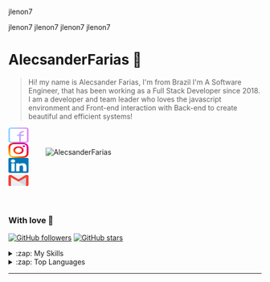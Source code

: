 

jlenon7

jlenon7 jlenon7 jlenon7 jlenon7


# AlecsanderFarias 🚀

> Hi! my name is Alecsander Farias, I'm from Brazil I'm A Software Engineer, that has been working as a Full Stack Developer since 2018.
> I am a developer and team leader who loves the javascript environment and Front-end interaction with Back-end to create beautiful and efficient systems!

<img src="https://github-readme-stats.vercel.app/api?username=AlecsanderFarias&show_icons=true&theme=dracula&locale=en" alt="AlecsanderFarias" width="400px" align="right" hspace="30px" vspace="40px"/>

<p>
  <p>
  <a href="https://www.facebook.com/alecsander.souzafarias/" target="_blank">
    <img align="center" src="./.github/icons/facebook.svg" alt="jlenon7" height="30" width="40" />
  </a>

  <a href="https://www.instagram.com/alecs_farias/" target="_blank">
    <img align="center" src="./.github/icons/instagram.svg" alt="jlenon7" height="30" width="40" />
  </a>

  <a href="https://www.linkedin.com/in/alecsander-souza-farias-912905188/" target="_blank">
    <img align="center" src="./.github/icons/linkedin.svg" alt="jlenon7" height="30" width="40" />
  </a>

  <a href="mailto:alecs@devfarias.com?subject=Hello%20again" target="_blank">
    <img align="center" src="./.github/icons/gmail.svg" alt="jlenon7" height="30" width="40" />
  </a>
  </p>
</p>

<br>


<h3>With love 💙</h3>

[![GitHub followers](https://img.shields.io/github/followers/AlecsanderFarias.svg?style=social&label=Follow&maxAge=2592000)](https://github.com/AlecsanderFarias?tab=followers)
[![GitHub stars](https://img.shields.io/github/stars/jlenon7/AlecsanderFarias.svg?style=social&label=Star&maxAge=2592000)](https://github.com/AlecsanderFarias/AlecsanderFarias/stargazers/)

<details>
  <summary>:zap: My Skills</summary>
  
  </br><b>Databases</b>

  <a href="https://www.postgresql.org/" target="_blank">
      <img align="center" src="https://www.vectorlogo.zone/logos/postgresql/postgresql-icon.svg" alt="PostgreSQL" height="30" width="30" />
  </a>

  <a href="https://www.mongodb.com/" target="_blank">
      <img align="center" src="https://www.vectorlogo.zone/logos/mongodb/mongodb-icon.svg" alt="MongoDB" height="30" width="30" />
  </a>
  
  <a href="https://firebase.google.com/" target="_blank">
      <img align="center" src="https://www.gstatic.com/devrel-devsite/prod/v45f61267e22826169cf5d5f452882f7812c8cfb5f8b103a48c0d88727908b295/firebase/images/lockup.png" alt="Firebase" height="30" width="30" />
  </a>


  </br><b>Languages</b>

  <a href="https://nodejs.org/en/" target="_blank">
      <img align="center" src="https://www.vectorlogo.zone/logos/nodejs/nodejs-icon.svg" alt="JavaScript" height="30" width="30" />
  </a>

  <a href="https://www.google.com/search?rlz=1C5CHFA_enBR913BR913&sxsrf=ALeKk02FSQWrZCG57KoNgozn6WlT2V-Hbw%3A1610935910810&ei=Zu4EYLHSMJWf5OUP2-a-4Ao&q=java+language&oq=java+&gs_lcp=CgZwc3ktYWIQAxgAMgQIIxAnMgIIADIHCAAQsQMQQzIECAAQQzIHCAAQsQMQQzIHCAAQsQMQQzIECAAQQzIECAAQQzIECAAQQzIECAAQQzoECAAQR1DjH1jjH2DgKmgAcAJ4AIABeogBepIBAzAuMZgBAKABAaoBB2d3cy13aXrIAQjAAQE&sclient=psy-ab" target="_blank">
      <img align="center" src="https://img2.gratispng.com/20180715/gzu/kisspng-java-development-kit-software-development-kit-comp-programming-language-icon-5b4b9cb1e74f20.0073080715316819699475.jpg" alt="Java" height="30" width="30" />
  </a>
  
  <a href="https://www.google.com/search?rlz=1C5CHFA_enBR913BR913&sxsrf=ALeKk03lziKP0THvUNIR5wsHLUSqRTAbCA%3A1610935993586&ei=ue4EYIOuI_Kj5OUPrZm8-Aw&q=c+language&oq=c+language&gs_lcp=CgZwc3ktYWIQARgAMgQIABBDMgIIADIECAAQQzICCAAyAggAMgIIADICCAAyBAgAEEMyAggAMgIIADoECCMQJzoFCAAQsQM6CAguELEDEIMBOgQILhBDOggIABDHARCjAjoICAAQxwEQrwFQ4zVYqkBgxkhoAHAAeACAAZ0BiAHGCZIBBDAuMTCYAQCgAQGqAQdnd3Mtd2l6wAEB&sclient=psy-ab" target="_blank">
      <img align="center"https://images-na.ssl-images-amazon.com/images/I/51E5ZKQB-VL.png" alt="C" height="30" width="30" />
  </a>
  
   <a href="https://www.google.com/search?rlz=1C5CHFA_enBR913BR913&sxsrf=ALeKk01faPl9WxLH9q20B0_D9-v-HWeN0g%3A1610936052139&ei=9O4EYNGGCNew5OUPp_maoAw&q=c%2B%2B+language&oq=c%2B%2B+language&gs_lcp=CgZwc3ktYWIQAzICCAAyBQgAEMsBMgUIABDLATIFCAAQywEyBQgAEMsBMgUIABDLATIFCAAQywEyBQgAEMsBMgUIABDLATIFCAAQywE6BAgAEEc6BwgAELEDEEM6BAgAEENQ5xBYwhpg6B5oAHACeACAAYABiAGrCJIBAzAuOZgBAKABAaoBB2d3cy13aXrIAQjAAQE&sclient=psy-ab&ved=0ahUKEwjR0JK5tKTuAhVXGLkGHae8BsQQ4dUDCA0&uact=5" target="_blank">
      <img align="center" src="//upload.wikimedia.org/wikipedia/commons/thumb/1/18/ISO_C%2B%2B_Logo.svg/150px-ISO_C%2B%2B_Logo.svg.png" alt="C++" height="30" width="30" />
  </a>
  
  

  </br><b>Frameworks</b>

  <a href="https://nodejs.org/en/" target="_blank">
      <img align="center" src="https://www.vectorlogo.zone/logos/nodejs/nodejs-icon.svg" alt="NodeJS" height="30" width="30" />
  </a>

  <a href="https://reactjs.org/" target="_blank">
      <img align="center" src="data:image/svg+xml;base64,PHN2ZyB4bWxucz0iaHR0cDovL3d3dy53My5vcmcvMjAwMC9zdmciIHZpZXdCb3g9Ii0xMS41IC0xMC4yMzE3NCAyMyAyMC40NjM0OCI+CiAgPHRpdGxlPlJlYWN0IExvZ288L3RpdGxlPgogIDxjaXJjbGUgY3g9IjAiIGN5PSIwIiByPSIyLjA1IiBmaWxsPSIjNjFkYWZiIi8+CiAgPGcgc3Ryb2tlPSIjNjFkYWZiIiBzdHJva2Utd2lkdGg9IjEiIGZpbGw9Im5vbmUiPgogICAgPGVsbGlwc2Ugcng9IjExIiByeT0iNC4yIi8+CiAgICA8ZWxsaXBzZSByeD0iMTEiIHJ5PSI0LjIiIHRyYW5zZm9ybT0icm90YXRlKDYwKSIvPgogICAgPGVsbGlwc2Ugcng9IjExIiByeT0iNC4yIiB0cmFuc2Zvcm09InJvdGF0ZSgxMjApIi8+CiAgPC9nPgo8L3N2Zz4K" alt="React" height="30" width="30" />
  </a>
  
  <a href=" https://reactnative.dev/" target="_blank">
      <img align="center" src="data:image/svg+xml;base64,PHN2ZyB4bWxucz0iaHR0cDovL3d3dy53My5vcmcvMjAwMC9zdmciIHZpZXdCb3g9Ii0xMS41IC0xMC4yMzE3NCAyMyAyMC40NjM0OCI+CiAgPHRpdGxlPlJlYWN0IExvZ288L3RpdGxlPgogIDxjaXJjbGUgY3g9IjAiIGN5PSIwIiByPSIyLjA1IiBmaWxsPSIjNjFkYWZiIi8+CiAgPGcgc3Ryb2tlPSIjNjFkYWZiIiBzdHJva2Utd2lkdGg9IjEiIGZpbGw9Im5vbmUiPgogICAgPGVsbGlwc2Ugcng9IjExIiByeT0iNC4yIi8+CiAgICA8ZWxsaXBzZSByeD0iMTEiIHJ5PSI0LjIiIHRyYW5zZm9ybT0icm90YXRlKDYwKSIvPgogICAgPGVsbGlwc2Ugcng9IjExIiByeT0iNC4yIiB0cmFuc2Zvcm09InJvdGF0ZSgxMjApIi8+CiAgPC9nPgo8L3N2Zz4K" alt="React Native" height="30" width="30" />
  </a>
  

  </br><b>Clouds</b>

  <a href="https://aws.amazon.com/en/" target="_blank">
      <img align="center" src="https://www.vectorlogo.zone/logos/amazon_aws/amazon_aws-icon.svg" alt="Amazon AWS" height="30" width="30" />
  </a>

  <a href="https://cloud.google.com/" target="_blank">
      <img align="center" src="https://www.vectorlogo.zone/logos/google_cloud/google_cloud-icon.svg" alt="Google Cloud" height="30" width="30" />
  </a>
  
  <a href="https://firebase.google.com/" target="_blank">
      <img align="center" src="https://www.gstatic.com/devrel-devsite/prod/v45f61267e22826169cf5d5f452882f7812c8cfb5f8b103a48c0d88727908b295/firebase/images/lockup.png" alt="Firebase" height="30" width="30" />
  </a>

  </br><b>For API</b>

  <a href="https://becode.com.br/o-que-e-api-rest-e-restful/" target="_blank">
      <img align="center" src="./.github/icons/rest.png" alt="Rest" height="30" width="30" />
  </a>


  </br><b>Messaging and Queues</b>


  <a href="https://redis.io/" target="_blank">
      <img align="center" src="https://www.vectorlogo.zone/logos/redis/redis-icon.svg" alt="Redis" height="30" width="30" />
  </a>

  </br><b>Containerization and Deploy</b>

  <a href="https://www.docker.com/" target="_blank">
      <img align="center" src="https://www.vectorlogo.zone/logos/docker/docker-icon.svg" alt="Docker" height="40" width="40" />
  </a>

  <a href="https://firebase.google.com/" target="_blank">
      <img align="center" src="https://www.gstatic.com/devrel-devsite/prod/v45f61267e22826169cf5d5f452882f7812c8cfb5f8b103a48c0d88727908b295/firebase/images/lockup.png" alt="Firebase" height="30" width="30" />
  </a>

  <a href="https://www.heroku.com/" target="_blank">
      <img align="center" src="https://www.vectorlogo.zone/logos/heroku/heroku-icon.svg" alt="Heroku" height="30" width="30" />
  </a>
</details>

<details>
  <summary>:zap: Top Languages</summary>
  
  </br>
  
  <img src="https://github-readme-stats.vercel.app/api/top-langs/?username=AlecsanderFarias&layout=compact&theme=dracula">
</details>



---
